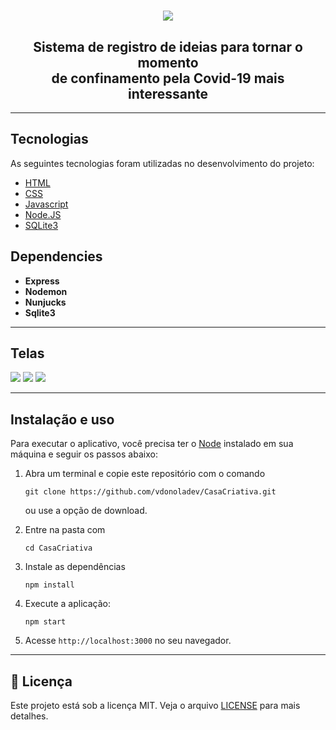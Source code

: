 <h1 align="center">
  <img src="https://user-images.githubusercontent.com/56196766/98020867-558c3b00-1de2-11eb-877b-8dfc29798897.png">
</h1>

<h2 align="center">
  Sistema de registro de ideias para tornar o momento
<br>
  de confinamento pela Covid-19 mais interessante
</h2>

---

## Tecnologias

As seguintes tecnologias foram utilizadas no desenvolvimento do projeto:

- [HTML](https://devdocs.io/html/)
- [CSS](https://devdocs.io/css/)
- [Javascript](https://devdocs.io/javascript/)
- [Node.JS](https://nodejs.org/en/)
- [SQLite3](https://www.sqlite.org/index.html)

## Dependencies

<ul>
  <li> <strong> Express </strong> </li>
  <li> <strong> Nodemon </strong> </li>
  <li> <strong> Nunjucks </strong> </li>
  <li> <strong> Sqlite3 </strong> </li>
</ul>

---

## Telas

![](https://user-images.githubusercontent.com/56196766/98021803-84ef7780-1de3-11eb-856e-c85692a7ba75.png)
![](https://user-images.githubusercontent.com/56196766/98021882-a18baf80-1de3-11eb-8d5b-942f6dcbf0e0.png)
![](https://user-images.githubusercontent.com/56196766/98021930-b23c2580-1de3-11eb-8a29-93861f1c7576.png)

---

## Instalação e uso

Para executar o aplicativo, você precisa ter o [Node](https://nodejs.org/en/) instalado em sua máquina e seguir os passos abaixo:

1) Abra um terminal e copie este repositório com o comando
    ```
    git clone https://github.com/vdonoladev/CasaCriativa.git
    ```
    ou use a opção de download.

2) Entre na pasta com
    ```
    cd CasaCriativa
    ```

3) Instale as dependências
    ```
    npm install
    ```

4) Execute a aplicação:
    ```
    npm start
    ```

5) Acesse ```http://localhost:3000``` no seu navegador.

---

## :memo: Licença

Este projeto está sob a licença MIT. Veja o arquivo [LICENSE](/LICENSE) para mais detalhes.
